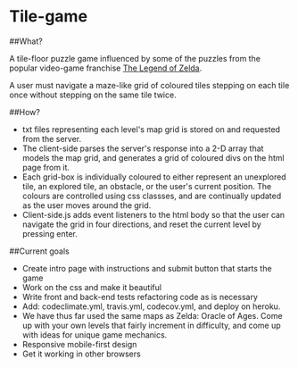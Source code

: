 # Tile-game

##What?

A tile-floor puzzle game influenced by some of the puzzles from the popular
video-game franchise [The Legend of Zelda](https://en.wikipedia.org/wiki/The_Legend_of_Zelda).

A user must navigate a maze-like grid of coloured tiles stepping on each tile once without
stepping on the same tile twice.

##How?

* txt files representing each level's map grid is stored on and requested from the server.
* The client-side parses the server's response into a 2-D array that models the map grid, and generates a grid of coloured divs on the html page from it.
* Each grid-box is individually coloured to either represent an unexplored tile, an explored tile, an obstacle, or the user's current position. The colours are controlled using css classses, and are continually updated as the user moves around the grid.
* Client-side.js adds event listeners to the html body so that the user can navigate the grid in four directions, and reset the current level by pressing enter.

##Current goals

* Create intro page with instructions and submit button that starts the game
* Work on the css and make it beautiful
* Write front and back-end tests refactoring code as is necessary
* Add: codeclimate.yml, travis.yml, codecov.yml, and deploy on heroku.
* We have thus far used the same maps as Zelda: Oracle of Ages. Come up with your own levels that fairly increment in difficulty, and come up with ideas for unique game mechanics.
* Responsive mobile-first design
* Get it working in other browsers



